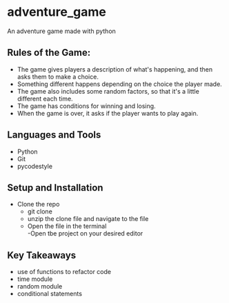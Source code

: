 # adventure_game
An adventure game made with python
## Rules of the Game:
- The game gives players a description of what's happening, and then asks them to make a choice.
- Something different happens depending on the choice the player made.
- The game also includes some random factors, so that it's a little different each time.
- The game has conditions for winning and losing.
- When the game is over, it asks if the player wants to play again.

## Languages and Tools
 - Python
 - Git
 - pycodestyle
 
## Setup and Installation
 - Clone the repo
      - git clone 
      - unzip the clone file and navigate to the file
      - Open the file in the terminal  
 -Open tbe project on your desired editor
 
## Key Takeaways
 - use of functions to refactor code
 - time module
 - random module
 - conditional statements
